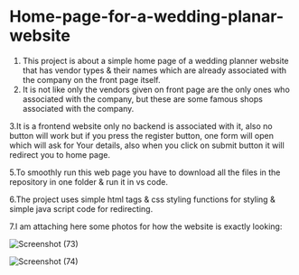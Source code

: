 # Home-page-for-a-wedding-planar-website
1. This project is about a simple home page of a wedding planner website that has vendor types & their names which are already associated with the company on the front page itself. 
2. It is not like only the vendors given on front page are the only ones who associated with the company, but these are some famous shops associated with the company.

3.It is a frontend website only no backend is associated with it, also no button will work but if you press the register button, one form will open which will ask for Your details, also when you click on submit button it will redirect you to home page.

5.To smoothly run this web page you have to download all the files in the repository in one folder & run it in vs code.

6.The project uses simple html tags & css styling functions for styling & simple java script code for redirecting.

7.I am attaching here some photos for how the website is exactly looking:

![Screenshot (73)](https://user-images.githubusercontent.com/96821408/233157710-c3264b25-dc6a-41ea-b435-0d648e9450f2.png)

![Screenshot (74)](https://user-images.githubusercontent.com/96821408/233157560-08a0f023-76d7-4a4c-8821-1dd456d3d713.png)
